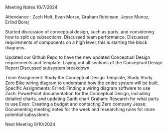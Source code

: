 Meeting Notes 10/7/2024

Attendance : Zach Holt, Evan Morse, Graham Robinson, Jesse Munoz, Erlind Boraj

Started discussion of conceptual design, such as parts, and considering how to split up subsections.
Discussed team performance.
Discussed requirements of components on a high level, this is starting the block diagrams.

Updated our Github Repo to have the new updated Conceptual Design requirements and template.
Laying out all sections of the Conceptual Design Report
Discussed subsystem breakdown.

Team Assignment: Study the Conceptual Design Template,
                 Study Study Zero Bike wiring diagram to understand how the entire system will be built.
  Specific Assignments: 
    Erlind: Finding a wiring diagram software to use
    Zach: PowerPoint documentation for the Conceptual Design, including detailed charts, and updating Gantt chart
    Graham: Research for what parts to use
    Evan: Creating a budget and contacting Zero company
    Jesse: Documenting meeting notes for the week and researching rules for more potential subsystems

Next Meeting 9/10/2024

